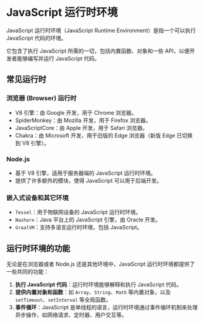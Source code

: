 # JavaScript 运行时环境

JavaScript 运行时环境（JavaScript Runtime Environment）是指一个可以执行 JavaScript 代码的环境。

它包含了执行 JavaScript 所需的一切，包括内置函数、对象和一些 API，以便开发者能够编写并运行 JavaScript 代码。

## 常见运行时

### 浏览器 (Browser) 运行时

- V8 引擎：由 Google 开发，用于 Chrome 浏览器。
- SpiderMonkey：由 Mozilla 开发，用于 Firefox 浏览器。
- JavaScriptCore：由 Apple 开发，用于 Safari 浏览器。
- Chakra：由 Microsoft 开发，用于旧版的 Edge 浏览器（新版 Edge 已切换到 V8 引擎）。

### Node.js

- 基于 V8 引擎，适用于服务器端的 JavaScript 运行时环境。
- 提供了许多额外的模块，使得 JavaScript 可以用于后端开发。

### 嵌入式设备和其它环境

- `Tessel`：用于物联网设备的 JavaScript 运行时环境。
- `Nashorn`：Java 平台上的 JavaScript 引擎，由 Oracle 开发。
- `GraalVM`：支持多语言运行时环境，包括 JavaScript。

## 运行时环境的功能

无论是在浏览器或者 Node.js 还是其他环境中，JavaScript 运行时环境都提供了一些共同的功能：

1. **执行 JavaScript 代码**：运行时环境能够解释和执行 JavaScript 代码。
2. **提供内置对象和函数**：如 `Array`、`String`、`Math` 等内置对象，以及 `setTimeout`、`setInterval` 等全局函数。
3. **事件循环**：JavaScript 是单线程的语言，运行时环境通过事件循环机制来处理异步操作，如网络请求、定时器、用户交互等。
